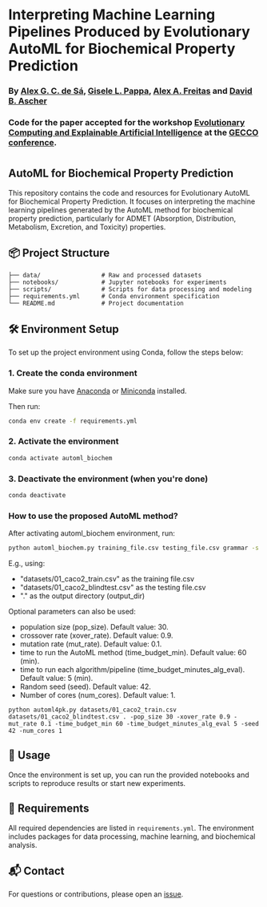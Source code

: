 # Interpreting Machine Learning Pipelines Produced by Evolutionary AutoML for Biochemical Property Prediction
### By [Alex G. C. de Sá](https://scholar.google.com/citations?user=K572cZ0AAAAJ), [Gisele L. Pappa](https://scholar.google.com/citations?user=C_0ZLuYAAAAJ), [Alex A. Freitas](https://scholar.google.com/citations?user=NEP3RPYAAAAJ&hl=en) and [David B. Ascher](https://scholar.google.co.uk/citations?user=7KrAVc0AAAAJ&hl=en)
### Code for the paper accepted for the workshop [Evolutionary Computing and Explainable Artificial Intelligence](https://ecxai.github.io/ecxai/workshop-2025) at the [GECCO conference](https://gecco-2025.sigevo.org/HomePage).

# 


## AutoML for Biochemical Property Prediction

This repository contains the code and resources for Evolutionary AutoML for Biochemical Property Prediction. It focuses on interpreting the machine learning pipelines generated by the AutoML method for biochemical property prediction, particularly for ADMET (Absorption, Distribution, Metabolism, Excretion, and Toxicity) properties.



## 📦 Project Structure

```
├── data/                 # Raw and processed datasets
├── notebooks/            # Jupyter notebooks for experiments
├── scripts/              # Scripts for data processing and modeling
├── requirements.yml      # Conda environment specification
└── README.md             # Project documentation
```

## 🛠️ Environment Setup

To set up the project environment using Conda, follow the steps below:

### 1. Create the conda environment

Make sure you have [Anaconda](https://www.anaconda.com/products/distribution) or [Miniconda](https://docs.conda.io/en/latest/miniconda.html) installed.

Then run:

```bash
conda env create -f requirements.yml
```

### 2. Activate the environment

```bash
conda activate automl_biochem
```

### 3. Deactivate the environment (when you're done)

```bash
conda deactivate
```


### How to use the proposed AutoML method?

After activating automl_biochem environment, run:

```bash
python automl_biochem.py training_file.csv testing_file.csv grammar -s seed_number -m metric -e exp_name -t time2run
```

E.g., using:

* "datasets/01_caco2_train.csv" as the training file.csv
* "datasets/01_caco2_blindtest.csv" as the testing file.csv
* "." as the output directory (output_dir)





Optional parameters can also be used:

* population size (pop_size). Default value: 30.
* crossover rate (xover_rate). Default value: 0.9.
* mutation rate (mut_rate). Default value: 0.1.
* time to run the AutoML method (time_budget_min). Default value: 60 (min).
* time to run each algorithm/pipeline (time_budget_minutes_alg_eval). Default value: 5 (min).
* Random seed (seed). Default value: 42.
* Number of cores (num_cores). Default value: 1.


`python automl4pk.py datasets/01_caco2_train.csv datasets/01_caco2_blindtest.csv . -pop_size 30 -xover_rate 0.9 -mut_rate 0.1 -time_budget_min 60 -time_budget_minutes_alg_eval 5 -seed 42 -num_cores 1`










## 📖 Usage

Once the environment is set up, you can run the provided notebooks and scripts to reproduce results or start new experiments.

## 🧪 Requirements

All required dependencies are listed in `requirements.yml`. The environment includes packages for data processing, machine learning, and biochemical analysis.

## 📬 Contact

For questions or contributions, please open an [issue](https://github.com/alexgcsa/ecxai_workshop_2025/issues).
